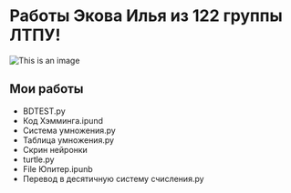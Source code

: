 # Работы Экова Илья из 122 группы ЛТПУ! #




![This is an image](https://encrypted-tbn0.gstatic.com/images?q=tbn:ANd9GcRn06v7JdSdGZ2ixCs7OIOA01u1bIFAkYQXYQ&usqp=CAU)



## Мои работы ##
 - BDTEST.py
 - Код Хэмминга.ipund
 - Система умножения.py
 - Таблица умножения.py
 - Скрин нейронки
 - turtle.py
 - File Юпитер.ipunb
 - Перевод в десятичную систему счисления.py
